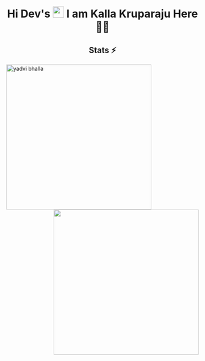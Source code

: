 <h1 align="center">Hi Dev's <img src="https://github.com/TheDudeThatCode/TheDudeThatCode/blob/master/Assets/Hi.gif" width="29px"> I am Kalla Kruparaju Here 👨‍🎓</h1>




<h2 align="center">Stats ⚡</h2>

<p>
  <div>
    <a href="https://github.com/denvercoder1/github-readme-streak-stats" title="Go to Source">
      <img align="left" width=380 src="https://github-readme-streak-stats.herokuapp.com/?user=kallakruparaju&theme=react&border=61dafb&hide_border=true" alt="yadvi bhalla" />
    </a>
    <a href="https://github.com/kallakruparaju/github-readme-stats" title="Go to Source">
      <img align="right" width=380 src="https://github-readme-stats.vercel.app/api?username=kallakruparaju&show_icons=true&theme=react&border_color=61dafb&hide_border=true" />
    </a>
    
 
    
 
   </div>
</p>

  <br><br><br><br><br><br><br>
  
 
